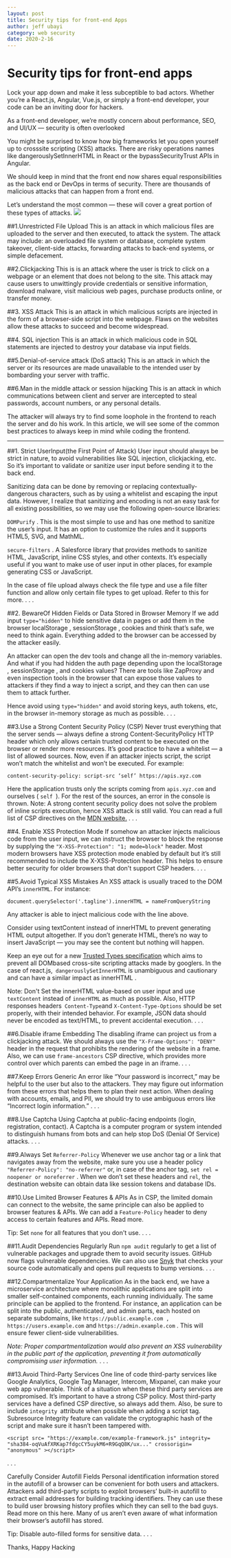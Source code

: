 ```yaml
---
layout: post
title: Security tips for front-end Apps
author: jeff ubayi
category: web security
date: 2020-2-16
---
```


# Security tips for front-end apps

Lock your app down and make it less subceptible to bad actors.
Whether you’re a React.js, Angular, Vue.js, or simply a front-end developer, your code
can be an inviting door for hackers.

As a front-end developer, we’re mostly concern about performance, SEO, and UI/UX — security is often overlooked

You might be surprised to know how big frameworks let you open yourself up to crosssite scripting (XSS) attacks. 
There are risky operations names like dangerouslySetInnerHTML in React or the bypassSecurityTrust APIs in Angular.

We should keep in mind that the front end now shares equal responsibilities as the back
end or DevOps in terms of security. There are thousands of malicious attacks that can
happen from a front end.

Let’s understand the most common — these will cover a great portion of these types of
attacks.
![](https://miro.medium.com/max/1400/0*QOkqygancKoG8HQ-)

##1.Unrestricted File Upload
This is an attack in which malicious files are uploaded to the server and then executed,
to attack the system. The attack may include: an overloaded file system or database,
complete system takeover, client-side attacks, forwarding attacks to back-end systems,
or simple defacement.

##2.Clickjacking
This is is an attack where the user is trick to click on a webpage or an element that does
not belong to the site. This attack may cause users to unwittingly provide credentials or
sensitive information, download malware, visit malicious web pages, purchase products
online, or transfer money.

##3. XSS Attack
This is an attack in which malicious scripts are injected in the form of a browser-side
script into the webpage. Flaws on the websites allow these attacks to succeed and
become widespread.

##4. SQL injection
This is an attack in which malicious code in SQL statements are injected to destroy your
database via input fields.

##5.Denial-of-service attack (DoS attack)
This is an attack in which the server or its resources are made unavailable to the
intended user by bombarding your server with traffic.

##6.Man in the middle attack or session hijacking
This is an attack in which communications between client and server are intercepted to
steal passwords, account numbers, or any personal details.

The attacker will always try to find some loophole in the frontend to reach the server
and do his work. In this article, we will see some of the common best practices to always
keep in mind while coding the frontend.

---

##1. Strict UserInput(the First Point of Attack)
User input should always be strict in nature, to avoid vulnerabilities like SQL injection,
clickjacking, etc. So it’s important to validate or sanitize user input before sending it to
the back end.

Sanitizing data can be done by removing or replacing contextually-dangerous
characters, such as by using a whitelist and escaping the input data.
However, I realize that sanitizing and encoding is not an easy task for all existing
possibilities, so we may use the following open-source libraries:

`DOMPurify` . This is the most simple to use and has one method to sanitize the user’s
input. It has an option to customize the rules and it supports HTML5, SVG, and
MathML.

`secure-filters` . A Salesforce library that provides methods to sanitize HTML,
JavaScript, inline CSS styles, and other contexts. It’s especially useful if you want to
make use of user input in other places, for example generating CSS or JavaScript.

In the case of file upload always check the file type and use a file filter function and
allow only certain file types to get upload. Refer to this for more.
. . .

##2. BewareOf Hidden Fields or Data Stored in Browser Memory
If we add input `type="hidden"` to hide sensitive data in pages or add them in the browser
localStorage , sessionStorage , cookies and think that’s safe, we need to think again.
Everything added to the browser can be accessed by the attacker easily. 

An attacker can open the dev tools and change all the in-memory variables. And what if you had hidden
the auth page depending upon the localStorage , sessionStorage , and cookies values?
There are tools like ZapProxy and even inspection tools in the browser that can expose
those values to attackers if they find a way to inject a script, and they can then can use
them to attack further.

Hence avoid using `type="hidden"` and avoid storing keys, auth tokens, etc, in the
browser in-memory storage as much as possible.
. . .

##3.Use a Strong Content Security Policy (CSP)
Never trust everything that the server sends — always define a strong Content-SecurityPolicy HTTP header which only allows certain trusted content to be executed on the
browser or render more resources.
It’s good practice to have a whitelist — a list of allowed sources. Now, even if an attacker
injects script, the script won’t match the whitelist and won’t be executed.
For example:

`content-security-policy: script-src ‘self’ https://apis.xyz.com`

Here the application trusts only the scripts coming from `apis.xyz.com` and ourselves
( `self `). For the rest of the sources, an error in the console is thrown.
Note: A strong content security policy does not solve the problem of inline scripts
execution, hence XSS attack is still valid.
You can read a full list of CSP directives on the [MDN website.](https://developer.mozilla.org/en-US/docs/Web/HTTP/Headers/Content-Security-Policy)
. . .

##4. Enable XSS Protection Mode
If somehow an attacker injects malicious code from the user input, we can instruct the
browser to block the response by supplying the `"X-XSS-Protection": "1; mode=block"`
header.
Most modern browsers have XSS protection mode enabled by default but it’s still
recommended to include the X-XSS-Protection header. This helps to ensure better
security for older browsers that don't support CSP headers.
. . .

##5.Avoid Typical XSS Mistakes
An XSS attack is usually traced to the DOM API’s `innerHTML`. For instance:

`document.querySelector('.tagline').innerHTML = nameFromQueryString`

Any attacker is able to inject malicious code with the line above.

Consider using textContent instead of innerHTML to prevent generating HTML output
altogether. If you don’t generate HTML, there’s no way to insert JavaScript — you may
see the content but nothing will happen.

Keep an eye out for a new [Trusted Types specification](https://developers.google.com/web/updates/2019/02/trusted-types) which aims to prevent all DOMbased cross-site scripting attacks made by googlers.
In the case of react.js,` dangerouslySetInnerHTML` is unambiguous and cautionary and can
have a similar impact as innerHTML .

Note: Don't Set the innerHTML value-based on user input and use `textContent` instead of
`innerHTML` as much as possible.
Also, HTTP responses headers` Content-Type`and `X-Content-Type-Options` should be set
properly, with their intended behavior. For example, JSON data should never be
encoded as text/HTML, to prevent accidental execution.
. . .

##6.Disable iframe Embedding
The disabling iframe can project us from a clickjacking attack. We should always use
the `"X-Frame-Options": "DENY"` header in the request that prohibits the rendering of the
website in a frame.
Also, we can use `frame-ancestors` CSP directive, which provides more control over
which parents can embed the page in an iframe.
. . .

##7.Keep Errors Generic
An error like “Your password is incorrect,” may be helpful to the user but also to the
attackers. They may figure out information from these errors that helps them to plan
their next action.
When dealing with accounts, emails, and PII, we should try to use ambiguous errors like
“Incorrect login information.”
. . .

##8.Use Captcha
Using Captcha at public-facing endpoints (login, registration, contact). A Captcha is a
computer program or system intended to distinguish humans from bots and can help
stop DoS (Denial Of Service) attacks.
. . .

##9.Always Set `Referrer-Policy`
Whenever we use anchor tag or a link that navigates away from the website, make sure
you use a header policy `"Referrer-Policy": "no-referrer"` or, in case of the anchor tag,
`set rel = noopener or noreferrer` .
When we don’t set these headers and `rel`, the destination website can obtain data like
session tokens and database IDs.

##10.Use Limited Browser Features & APIs
As in CSP, the limited domain can connect to the website, the same principle can also be
applied to browser features & APIs. We can add a `Feature-Policy` header to deny access
to certain features and APIs. Read more.

Tip: Set `none` for all features that you don't use.
. . .

##11.Audit Dependencies Regularly
Run `npm audit` regularly to get a list of vulnerable packages and upgrade them to avoid
security issues.
GitHub now flags vulnerable dependencies. We can also use [Snyk](https://snyk.io/) that checks your
source code automatically and opens pull requests to bump versions.
. . .

##12.Compartmentalize Your Application
As in the back end, we have a microservice architecture where monolithic applications
are split into smaller self-contained components, each running individually.
The same principle can be applied to the frontend. For instance, an application can be
split into the public, authenticated, and admin parts, each hosted on separate
subdomains, like `https://public.example.com , https://users.example.com` and
`https://admin.example.com` .
This will ensure fewer client-side vulnerabilities.

_Note: Proper compartmentalization would also prevent an XSS vulnerability in the public
part of the application, preventing it from automatically compromising user information._
. . .

##13.Avoid Third-Party Services
One line of code third-party services like Google Analytics, Google Tag Manager,
Intercom, Mixpanel, can make your web app vulnerable. Think of a situation when these
third party services are compromised.
It’s important to have a strong CSP policy. Most third-party services have a defined CSP
directive, so always add them.
Also, be sure to include `integrity `attribute when possible when adding a script tag.
Subresource Integrity feature can validate the cryptographic hash of the script and make
sure it hasn’t been tampered with.



```
<script src= "https://example.com/example-framework.js" integrity=
"sha384-oqVuAfXRKap7fdgcCY5uykM6+R9GqQ8K/ux..." crossorigin=
"anonymous" ></script>
```

. . .

Carefully Consider Autofill Fields
Personal identification information stored in the autofill of a browser can be convenient
for both users and attackers.
Attackers add third-party scripts to exploit browsers’ built-in autofill to extract email
addresses for building tracking identifiers. They can use these to build user browsing
history profiles which they can sell to the bad guys. Read more on this here.
Many of us aren’t even aware of what information their browser’s autofill has stored.

Tip: Disable auto-filled forms for sensitive data.
. . .

Thanks, Happy Hacking
